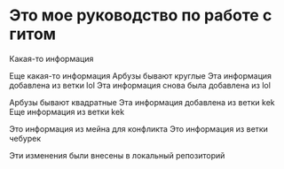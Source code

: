 # Это мое руководство по работе с гитом

Какая-то информация

Еще какая-то информация
Арбузы бывают круглые
Эта информация добавлена из ветки lol
Эта информация снова была добавлена из lol

Арбузы бывают квадратные 
Эта информация добавлена из ветки kek
Еще информация из ветки kek

Это информация из мейна для конфликта
Это информация из ветки чебурек


Эти изменения были внесены в локальный репозиторий